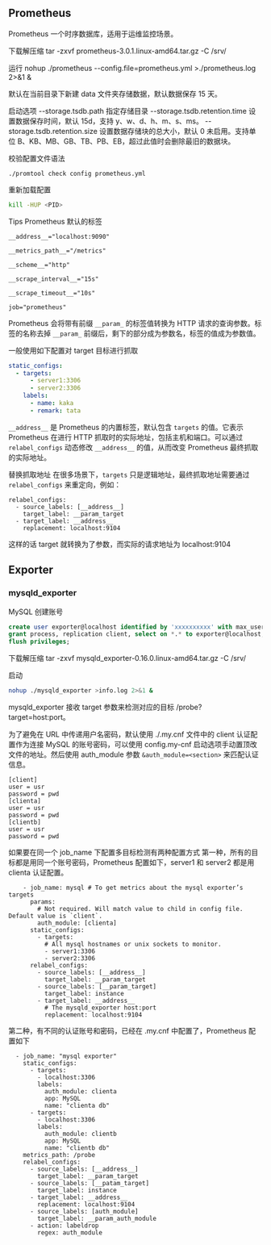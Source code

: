 
## Prometheus
Prometheus 一个时序数据库，适用于运维监控场景。

下载解压缩
tar -zxvf prometheus-3.0.1.linux-amd64.tar.gz -C /srv/

运行
nohup ./prometheus --config.file=prometheus.yml >./prometheus.log 2>&1 &

默认在当前目录下新建 data 文件夹存储数据，默认数据保存 15 天。

启动选项
--storage.tsdb.path 指定存储目录
--storage.tsdb.retention.time 设置数据保存时间，默认 15d，支持 y、w、d、h、m、s、ms。
--storage.tsdb.retention.size 设置数据存储块的总大小，默认 0 未启用。支持单位 B、KB、MB、GB、TB、PB、EB，超过此值时会删除最旧的数据块。

校验配置文件语法
```
./promtool check config prometheus.yml
```

重新加载配置
```bash
kill -HUP <PID>
```

Tips
Prometheus 默认的标签 
```
__address__="localhost:9090"

__metrics_path__="/metrics"

__scheme__="http"

__scrape_interval__="15s"

__scrape_timeout__="10s"

job="prometheus"
```

Prometheus 会将带有前缀 `__param_` 的标签值转换为 HTTP 请求的查询参数。标签的名称去掉 `__param_` 前缀后，剩下的部分成为参数名，标签的值成为参数值。

一般使用如下配置对 target 目标进行抓取
```yaml
static_configs:
  - targets:
      - server1:3306
      - server2:3306
    labels:
      - name: kaka
      - remark: tata
```

`__address__` 是 Prometheus 的内置标签，默认包含 `targets` 的值。它表示 Prometheus 在进行 HTTP 抓取时的实际地址，包括主机和端口。可以通过 `relabel_configs` 动态修改 `__address__` 的值，从而改变 Prometheus 最终抓取的实际地址。

替换抓取地址 在很多场景下，`targets` 只是逻辑地址，最终抓取地址需要通过 `relabel_configs` 来重定向，例如：
```
relabel_configs:
  - source_labels: [__address__]
    target_label: __param_target
  - target_label: __address__
    replacement: localhost:9104
```
这样的话 target 就转换为了参数，而实际的请求地址为 localhost:9104

## Exporter

### mysqld_exporter

MySQL 创建账号
```sql
create user exporter@localhost identified by 'xxxxxxxxxx' with max_user_connections 3;
grant process, replication client, select on *.* to exporter@localhost;
flush privileges;
```

下载解压缩
tar -zxvf mysqld_exporter-0.16.0.linux-amd64.tar.gz -C /srv/

启动
```bash
nohup ./mysqld_exporter >info.log 2>&1 &
```

mysqld_exporter 接收 target 参数来检测对应的目标 /probe?target=host:port。

为了避免在 URL 中传递用户名密码，默认使用 ./.my.cnf 文件中的 client 认证配置作为连接 MySQL 的账号密码，可以使用 config.my-cnf 启动选项手动置顶改文件的地址。然后使用 auth_module 参数 `&auth_module=<section>` 来匹配认证信息。
```
[client]
user = usr
password = pwd
[clienta]
user = usr
password = pwd
[clientb]
user = usr
password = pwd
```

如果要在同一个 job_name 下配置多目标检测有两种配置方式
第一种，所有的目标都是用同一个账号密码，Prometheus 配置如下，server1 和 server2 都是用 clienta 认证配置。
```
    - job_name: mysql # To get metrics about the mysql exporter’s targets
      params:
        # Not required. Will match value to child in config file. Default value is `client`.
        auth_module: [clienta]
      static_configs:
        - targets:
          # All mysql hostnames or unix sockets to monitor.
          - server1:3306
          - server2:3306
      relabel_configs:
        - source_labels: [__address__]
          target_label: __param_target
        - source_labels: [__param_target]
          target_label: instance
        - target_label: __address__
          # The mysqld_exporter host:port
          replacement: localhost:9104
```

第二种，有不同的认证账号和密码，已经在 .my.cnf 中配置了，Prometheus 配置如下
```
  - job_name: "mysql exporter"
    static_configs:
      - targets:
        - localhost:3306
        labels:
          auth_module: clienta
          app: MySQL
          name: "clienta db"
      - targets:
        - localhost:3306
        labels:
          auth_module: clientb
          app: MySQL
          name: "clientb db"
    metrics_path: /probe
    relabel_configs:
      - source_labels: [__address__]
        target_label: __param_target
      - source_labels: [__patam_target]
        target_label: instance
      - target_label: __address__
        replacement: localhost:9104
      - source_labels: [auth_module]
        target_label: __param_auth_module
      - action: labeldrop
        regex: auth_module
```